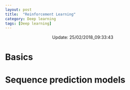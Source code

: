 ```yaml
---
layout: post
title:  "Reinforcement Learning"
category: Deep learning
tags: [Deep learning]
---
```


<center> Update: 25/02/2018_09:33:43</center>

  	
  	
  	
# Basics  	
  	
# Sequence prediction models  	
